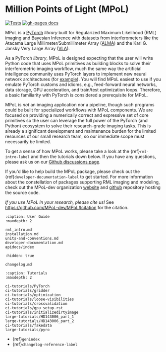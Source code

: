 # Million Points of Light (MPoL)

[![Tests](https://github.com/MPoL-dev/MPoL/actions/workflows/tests.yml/badge.svg?branch=main)](https://github.com/MPoL-dev/MPoL/actions/workflows/tests.yml)
[![gh-pages docs](https://img.shields.io/badge/community-Github%20Discussions-orange)](https://github.com/MPoL-dev/MPoL/discussions)

MPoL is a [PyTorch](https://pytorch.org/) *library* built for Regularized Maximum Likelihood (RML) imaging and Bayesian Inference with datasets from interferometers like the Atacama Large Millimeter/Submillimeter Array ([ALMA](https://www.almaobservatory.org/en/home/)) and the Karl G. Jansky Very Large Array ([VLA](https://public.nrao.edu/telescopes/vla/)). 

As a PyTorch *library*, MPoL is designed expecting that the user will write Python code that uses MPoL primitives as building blocks to solve their interferometric imaging workflow, much the same way the artificial intelligence community uses PyTorch layers to implement new neural network architectures (for [example](https://github.com/pytorch/examples)). You will find MPoL easiest to use if you emulate PyTorch customs and idioms, e.g., feed-forward neural networks, data storage, GPU acceleration, and train/test optimization loops. Therefore, a basic familiarity with PyTorch is considered a prerequisite for MPoL.

MPoL is *not* an imaging application nor a pipeline, though such programs could be built for specialized workflows with MPoL components. We are focused on providing a numerically correct and expressive set of core primitives so the user can leverage the full power of the PyTorch (and Python) ecosystem to solve their research-grade imaging tasks. This is already a significant development and maintenance burden for the limited resources of our small research team, so our immediate scope must necessarily be limited.

To get a sense of how MPoL works, please take a look at the {ref}`rml-intro-label` and then the tutorials down below. If you have any questions, please ask us on our [Github discussions page](https://github.com/MPoL-dev/MPoL/discussions).

If you'd like to help build the MPoL package, please check out the {ref}`developer-documentation-label` to get started. For more information about the constellation of packages supporting RML imaging and modeling, check out the MPoL-dev organization [website](https://mpol-dev.github.io/) and [github](https://github.com/MPoL-dev) repository hosting the source code.

*If you use MPoL in your research, please cite us!* See <https://github.com/MPoL-dev/MPoL#citation> for the citation.

```{toctree}
:caption: User Guide
:maxdepth: 2

rml_intro.md
installation.md
units-and-conventions.md
developer-documentation.md
apidocs/index
```

```{toctree}
:hidden: true

changelog.md
```

```{toctree}
:caption: Tutorials
:maxdepth: 2

ci-tutorials/PyTorch
ci-tutorials/gridder
ci-tutorials/optimization
ci-tutorials/loose-visibilities
ci-tutorials/crossvalidation
ci-tutorials/gpu_setup.rst
ci-tutorials/initializedirtyimage
large-tutorials/HD143006_part_1
large-tutorials/HD143006_part_2
ci-tutorials/fakedata
large-tutorials/pyro
```

- {ref}`genindex`
- {ref}`changelog-reference-label`
